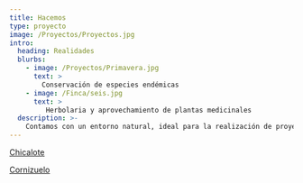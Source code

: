 ```yaml
---
title: Hacemos
type: proyecto
image: /Proyectos/Proyectos.jpg
intro:
  heading: Realidades
  blurbs:
    - image: /Proyectos/Primavera.jpg
      text: >
        Conservación de especies endémicas
    - image: /Finca/seis.jpg
      text: >
         Herbolaria y aprovechamiento de plantas medicinales 
  description: >-
    Contamos con un entorno natural, ideal para la realización de proyectos sustentables, ecológicos de rescate de la naturaleza y tradiciones de la región.
---
```


[Chicalote](http://www.medicinatradicionalmexicana.unam.mx/apmtm/termino.php?l=3&t=argemone-mexicana)

[Cornizuelo](https://www.youtube.com/watch?v=-JR3QTtBZAw)
